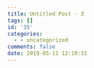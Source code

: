 ```yaml
---
title: Untitled Post - 3
tags: []
id: '35'
categories:
  - - uncategorized
comments: false
date: 2019-05-11 12:10:31
---
```


